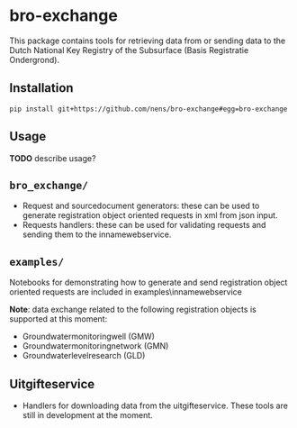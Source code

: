 # bro-exchange

This package contains tools for retrieving data from or sending data to the
Dutch National Key Registry of the Subsurface (Basis Registratie Ondergrond).

## Installation

 `pip install git+https://github.com/nens/bro-exchange#egg=bro-exchange`

## Usage

**TODO** describe usage?

## `bro_exchange/`

- Request and sourcedocument generators: these can be used to generate
  registration object oriented requests in xml from json input.
- Requests handlers: these can be used for validating requests and sending
  them to the innamewebservice.

## `examples/`

Notebooks for demonstrating how to generate and send registration object
oriented requests are included in examples\innamewebservice

**Note**: data exchange related to the following registration objects is
supported at this moment:

- Groundwatermonitoringwell (GMW)
- Groundwatermonitoringnetwork (GMN)
- Groundwaterlevelresearch (GLD)


## Uitgifteservice

- Handlers for downloading data from the uitgifteservice. These tools are
  still in development at the moment.
